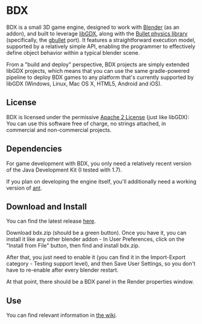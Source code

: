 BDX
===

BDX is a small 3D game engine, designed to work with [Blender](http://www.blender.org/) (as an addon), and built to leverage [libGDX](http://libgdx.badlogicgames.com/), along with the [Bullet physics library](http://bulletphysics.org/) (specifically, the [gbullet](http://code.google.com/p/gbullet/) port). It features a straightforward execution model, supported by a relatively simple API, enabling the programmer to effectively define object behavior within a typical blender scene.

From a "build and deploy" perspective, BDX projects are simply extended libGDX projects, which means that you can use the same gradle-powered pipeline to deploy BDX games to any platform that's currently supported by libGDX (Windows, Linux, Mac OS X, HTML5, Android and iOS).

License
-------

BDX is licensed under the permissive [Apache 2 License](http://www.apache.org/licenses/LICENSE-2.0.html) (just like libGDX): You can use this software free of charge, no strings attached, in commercial and non-commercial projects.

Dependencies
------------

For game development with BDX, you only need a relatively recent version of the Java Development Kit (I tested with 1.7).

If you plan on developing the engine itself, you'll additionally need a working version of [ant](http://ant.apache.org/).

Download and Install
--------------------

You can find the latest release [here](https://github.com/GoranM/bdx/releases).

Download bdx.zip (should be a green button). Once you have it, you can install it like any other blender addon - In User Preferences, click on the "Install from File" button, then find and install bdx.zip.

After that, you just need to enable it (you can find it in the Import-Export category - Testing support level), and then Save User Settings, so you don't have to re-enable after every blender restart.

At that point, there should be a BDX panel in the Render properties window.

Use
---

You can find relevant information in [the wiki](https://github.com/GoranM/bdx/wiki).
